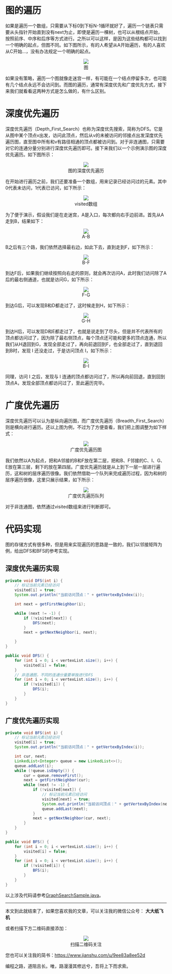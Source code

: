 # 图的遍历

如果是遍历一个数组，只需要从下标0到下标N-1循环就好了，遍历一个链表只需要从头指针开始直到没有next为止，即使是遍历一棵树，也可以从根结点开始，按照前序、中序和后序等方式进行。之所以可以这样，是因为这些结构都可以找到一个明确的起点，但图不同。如下图所示，有的人希望从A开始遍历，有的人喜欢从C开始...，没有办法规定一个明确的起点。

<div align="center"><img src ="./image/img_10_1.png" /><br/>图</div>

如果没有策略，遍历一个图就像走迷宫一样，有可能在一个结点停留多次，也可能有几个结点永远不会访问到。而图的遍历，通常有深度优先和广度优先方式，接下来我们就看看这两种方式是怎么做的，有什么区别。

# 深度优先遍历

深度优先遍历（Depth_First_Search）也称为深度优先搜索，简称为DFS。它是从图中某个顶点v出发，访问此顶点，然后从v的未被访问的邻接点出发深度优先遍历图，直至图中所有和v有路径相通的顶点都被访问到。对于非连通图，只需要对它的连通分量分别进行深度优先遍历即可。接下来我们以一个示例演示图的深度优先遍历。如下图所示：

<div align="center"><img src ="./image/img_10_2.png" /><br/>图的深度优先遍历</div>

在开始进行遍历之前，我们还要准备一个数组，用来记录已经访问过的元素。其中0代表未访问，1代表已访问，如下所示：

<div align="center"><img src ="./image/img_10_3.png" /><br/>visited数组</div>

为了便于演示，假设我们是在走迷宫，A是入口，每次都向右手边前进。首先从A走到B，结果如下：

<div align="center"><img src ="./image/img_10_4.png" /><br/>A-B</div>

B之后有三个路，我们依然选择最右边，如此下去，直到走到F，如下所示：

<div align="center"><img src ="./image/img_10_5.png" /><br/>B-F</div>

到达F后，如果我们继续按照向右走的原则，就会再次访问A，此时我们访问除了A后的最右侧通道，也就是访问G，如下所示：

<div align="center"><img src ="./image/img_10_6.png" /><br/>F-G</div>

到达G后，可以发现B和D都走过了，这时候走到H，如下所示：

<div align="center"><img src ="./image/img_10_7.png" /><br/>G-H</div>

到达H后，可以发现D和E都走过了，也就是说走到了尽头，但是并不代表所有的顶点都访问过了，因为除了最右侧顶点，每个顶点还可能和更多的顶点连通，所以我们从H退回到G，发现全部走过了，再向前退回到F，也全部走过了，直到退回到B时，发现 I 还没走过，于是访问顶点 I，如下所示：

<div align="center"><img src ="./image/img_10_8.png" /><br/>B-I</div>

同理，访问 I 之后，发现与 I 连通的顶点都访问过了，所以再向前回退，直到回到顶点A，发现全部顶点都访问过了，至此遍历完毕。

# 广度优先遍历

深度优先遍历可以认为是纵向遍历图，而广度优先遍历（Breadth_First_Search）则是横向进行遍历。还以上图为例，不过为了方便查看，我们把上图调整为如下样式：

<div align="center"><img src ="./image/img_10_9.png" /><br/>广度优先遍历图</div>

我们依然以A为起点，把和A邻接的B和F放在第二层，把和B、F邻接的C、I、G、E放在第三层，剩下的放在第四层。广度优先遍历就是从上到下一层一层进行遍历，这和树的层序遍历很像。我们依然借助一个队列来完成遍历过程，因为和树的层序遍历很像，这里只展示结果，如下所示：

<div align="center"><img src ="./image/img_10_10.png" /><br/>广度优先遍历队列</div>

对于非连通图，依然通过visited数组来进行判断即可。

# 代码实现

图的存储方式有很多种，但是用来实现遍历的思路是一致的，我们以邻接矩阵为例，给出DFS和BFS的参考实现。

## 深度优先遍历实现

```java
private void DFS(int i) {
    // 标记当前元素已经访问
    visited[i] = true;
    System.out.println("当前访问顶点：" + getVertexByIndex(i));

    int next = getFirstNeighbor(i);

    while (next != -1) {
        if (!visited[next]) {
            DFS(next);
        }
        next = getNextNeighbor(i, next);

    }
}

public void DFS() {
    for (int i = 0; i < vertexList.size(); i++) {
        visited[i] = false;
    }
    // 非连通图，不同的连通分量要单独进行DFS
    for (int i = 0; i < vertexList.size(); i++) {
        if (!visited[i]) {
            DFS(i);
        }
    }
}
```

## 广度优先遍历实现

```java
private void BFS(int i) {
    // 标记当前元素已经访问
    visited[i] = true;
    System.out.println("当前访问顶点：" + getVertexByIndex(i));

    int cur, next;
    LinkedList<Integer> queue = new LinkedList<>();
    queue.addLast(i);
    while (!queue.isEmpty()) {
        cur = queue.removeFirst();
        next = getFirstNeighbor(cur);
        while (next != -1) {
            if (!visited[next]) {
                // 标记当前元素已经访问
                visited[next] = true;
                System.out.println("当前访问顶点：" + getVertexByIndex(next));
                queue.addLast(next);
            }
            next = getNextNeighbor(cur, next);
        }
    }
}

public void BFS() {
    for (int i = 0; i < vertexList.size(); i++) {
        visited[i] = false;
    }
    for (int i = 0; i < vertexList.size(); i++) {
        if (!visited[i]) {
            BFS(i);
        }
    }
}
```

以上涉及代码请参考[GraphSearchSample.java](./sample/GraphSearchSample.java)。

---

本文到此就结束了，如果您喜欢我的文章，可以关注我的微信公众号： **大大纸飞机** 

或者扫描下方二维码直接添加：

<div align="center"><img src ="./image/qrcode.jpg" /><br/>扫描二维码关注</div>

您也可以关注我的简书：https://www.jianshu.com/u/9ee83a8ee52d

编程之路，道阻且长。唯，路漫漫其修远兮，吾将上下而求索。